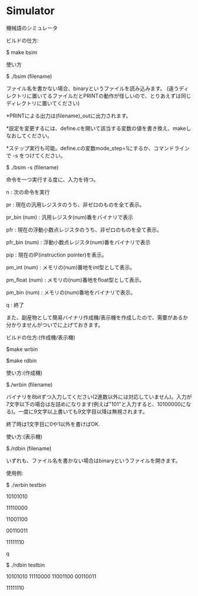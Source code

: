 # Simulator
機械語のシミュレータ

ビルドの仕方:

$ make bsim

使い方

$ ./bsim (filename)

ファイル名を書かない場合、binaryというファイルを読み込みます。
(違うディレクトリに置いてるファイルだとPRINTの動作が怪しいので、とりあえずは同じディレクトリに置いてください)

*PRINTによる出力は(filename)_outに出力されます。

*設定を変更するには、define.cを開いて該当する変数の値を書き換え、makeしなおしてください。

*ステップ実行も可能。define.cの変数mode_step=1にするか、コマンドラインで -s をつけてください。

$ ./bsim -s (filename)

命令を一つ実行する度に、入力を待つ。

n : 次の命令を実行

pr : 現在の汎用レジスタのうち、非ゼロのものを全て表示。

pr_bin (num) : 汎用レジスタ(num)番をバイナリで表示

pfr : 現在の浮動小数点レジスタのうち、非ゼロのものを全て表示。

pfr_bin (num) : 浮動小数点レジスタ(num)番をバイナリで表示

pip : 現在のIP(instruction pointer)を表示。

pm_int (num) : メモリの(num)番地をint型として表示。

pm_float (num) : メモリの(num)番地をfloat型として表示。

pm_bin (num) : メモリの(num)番地をバイナリで表示。

q : 終了


また、副産物として簡易バイナリ作成機/表示機を作成したので、需要があるか分かりませんがついでに上げておきます。

ビルドの仕方:(作成機/表示機)

$make wrbin

$make rdbin

使い方:(作成機)

$./wrbin (filename)

バイナリを8bitずつ入力してください(2進数以外には対応していません)。入力が7文字以下の場合は左詰めになります(例えば"101"と入力すると、10100000になる)。一度に9文字以上書いても9文字目以降は無視されます。

終了時は1文字目に0や1以外を書けばOK.

使い方:(表示機)

$./rdbin (filename)

いずれも、ファイル名を書かない場合はbinaryというファイルを開きます。

使用例:

$ ./wrbin testbin

10101010

11110000

11001100

00110011

11111110

q

$ ./rdbin testbin

10101010 11110000 11001100 00110011

11111110 





